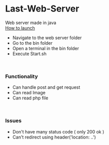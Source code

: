 # Last-Web-Server
Web server made in java
<br />
<u> How to launch </u>
- Navigate to the web server folder
- Go to the bin folder
- Open a terminal in the bin folder
- Execute Start.sh
<br />
<h3>Functionality </h3>

- Can handle post and get request
- Can read Image
- Can read php file
<br />
<h3> Issues </h3>
<ul>
<li>
 Don't have many status code ( only 200 ok )
</li>
<li>
 Can't redirect using header('location: ..')
</li>
</ul>

